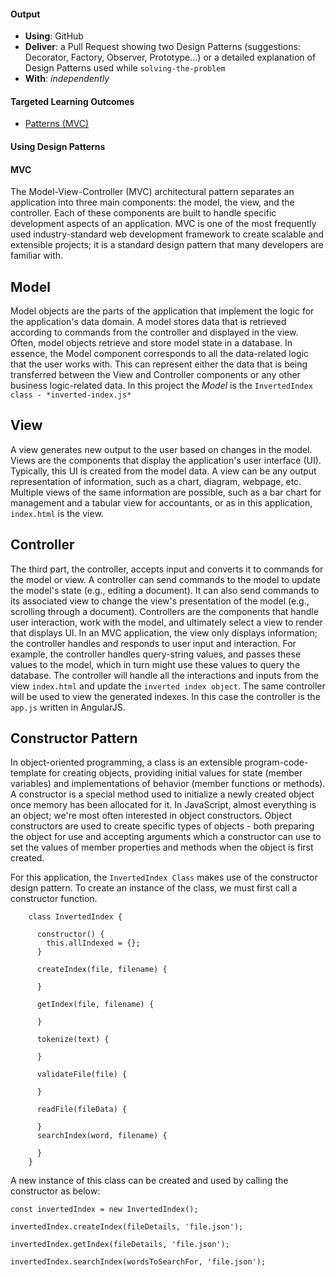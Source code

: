 #### Output
- **Using**: GitHub
- **Deliver**: a Pull Request showing two Design Patterns (suggestions: Decorator, Factory, Observer, Prototype...) or a detailed explanation of Design Patterns used while `solving-the-problem`
- **With**: *independently*

#### Targeted Learning Outcomes
- [Patterns (MVC)](https://github.com/andela/learningmap/tree/master/Phase-C/Entry-level%20Developer/Curriculum/23%20-%20Patterns%20(MVC))


#### Using Design Patterns

#### MVC
The Model-View-Controller (MVC) architectural pattern separates an application into three main components: the model, the view, and the controller. Each of these components are built to handle specific development aspects of an application. MVC is one of the most frequently used industry-standard web development framework to create scalable and extensible projects; it is a standard design pattern that many developers are familiar with. 

## Model
Model objects are the parts of the application that implement the logic for the application's data domain. A model stores data that is retrieved according to commands from the controller and displayed in the view. Often, model objects retrieve and store model state in a database. In essence, the Model component corresponds to all the data-related logic that the user works with. This can represent either the data that is being transferred between the View and Controller components or any other business logic-related data. In this project the *Model* is the `InvertedIndex class - *inverted-index.js*`

## View
A view generates new output to the user based on changes in the model. Views are the components that display the application's user interface (UI). Typically, this UI is created from the model data. A view can be any output representation of information, such as a chart, diagram, webpage, etc. Multiple views of the same information are possible, such as a bar chart for management and a tabular view for accountants, or as in this application, `index.html` is the view.

## Controller
The third part, the controller, accepts input and converts it to commands for the model or view. A controller can send commands to the model to update the model's state (e.g., editing a document). It can also send commands to its associated view to change the view's presentation of the model (e.g., scrolling through a document). Controllers are the components that handle user interaction, work with the model, and ultimately select a view to render that displays UI. In an MVC application, the view only displays information; the controller handles and responds to user input and interaction. For example, the controller handles query-string values, and passes these values to the model, which in turn might use these values to query the database. The controller will handle all the interactions and inputs from the view `index.html` and update the `inverted index object`. The same controller will be used to view the generated indexes. In this case the controller is the `app.js` written in AngularJS.

## Constructor Pattern
In object-oriented programming, a class is an extensible program-code-template for creating objects, providing initial values for state (member variables) and implementations of behavior (member functions or methods).
A constructor is a special method used to initialize a newly created object once memory has been allocated for it. In JavaScript, almost everything is an object; we're most often interested in object constructors. Object constructors are used to create specific types of objects - both preparing the object for use and accepting arguments which a constructor can use to set the values of member properties and methods when the object is first created.

For this application, the `InvertedIndex Class` makes use of the constructor design pattern. To create an instance of the class, we must first call a constructor function.
```
    class InvertedIndex {

      constructor() {
        this.allIndexed = {};
      }

      createIndex(file, filename) {

      }

      getIndex(file, filename) {

      }

      tokenize(text) {

      }

      validateFile(file) {

      }

      readFile(fileData) {

      }
      searchIndex(word, filename) {

      }
    }

```

A new instance of this class can be created and used by calling the constructor as below:
```
const invertedIndex = new InvertedIndex();

invertedIndex.createIndex(fileDetails, 'file.json');

invertedIndex.getIndex(fileDetails, 'file.json');

invertedIndex.searchIndex(wordsToSearchFor, 'file.json');
```
